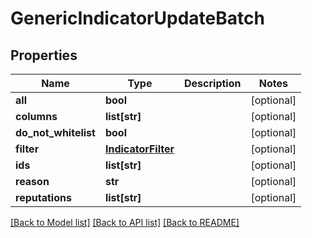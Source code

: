 # GenericIndicatorUpdateBatch

## Properties
Name | Type | Description | Notes
------------ | ------------- | ------------- | -------------
**all** | **bool** |  | [optional] 
**columns** | **list[str]** |  | [optional] 
**do_not_whitelist** | **bool** |  | [optional] 
**filter** | [**IndicatorFilter**](IndicatorFilter.md) |  | [optional] 
**ids** | **list[str]** |  | [optional] 
**reason** | **str** |  | [optional] 
**reputations** | **list[str]** |  | [optional] 

[[Back to Model list]](../README.md#documentation-for-models) [[Back to API list]](../README.md#documentation-for-api-endpoints) [[Back to README]](../README.md)


